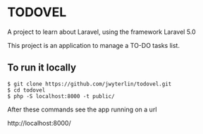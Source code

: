 # TODOVEL

A project to learn about Laravel, using the framework Laravel 5.0

This project is an application to manage a TO-DO tasks list.

## To run it locally

```
$ git clone https://github.com/jwyterlin/todovel.git
$ cd todovel
$ php -S localhost:8000 -t public/
```

After these commands see the app running on a url

http://localhost:8000/
